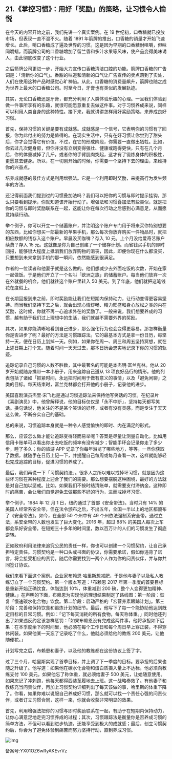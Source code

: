## 21.《掌控习惯》：用好「奖励」的策略，让习惯令人愉悦
在今天的内容开始之前，我们先讲一个真实案例。在 19 世纪初，口香糖就已投放市场，但表现一直不温不火。随着 1891 年箭牌的推出，口香糖的销量才开始飞速增长。此后，嚼口香糖成了遍及世界的习惯。这是因为早期的口香糖耐咀嚼，但味同嚼蜡，而箭牌公司的口香糖增加了留兰香和多汁水果等风味，使产品变得美味诱人，由此彻底改变了这个行业。


之后箭牌公司更进一步，开始大力宣传口香糖清洁口腔的功能。箭牌口香糖的广告词是：「清新你的口气」。香甜的味道和清新的口气让广告宣传的卖点落到了实处，人们在使用这种产品时感觉心旷神怡。从此，口香糖的消费量飙升，箭牌也随之成为世界上最大的口香糖公司。时至今日，牙膏也有类似的发展轨迹。


其实，无论口香糖还是牙膏，都充分利用了人类体验乐趣的心理。一旦我们体验到做一件事所享有的乐趣，就很可能愿意重复去做这件事。对于习惯养成来说，同样可以利用人类自身的这种特性。接下来，我就讲讲怎样用好奖励策略，来养成良好习惯。


首先，保持习惯的关键是要有成就感。成就感是一个信号，它表明你的习惯有了回报，你为此付出的努力是值得的。在现实生活中，只有在好习惯让你尝到了甜头后，你才会觉得它有价值。不过，在它的形成阶段，你需要一直做出牺牲。比如，你去过几次健身房，但你并没有立刻变得强壮、健康或跑得更快，只有在几个月后，你的体重减掉了几斤，或者你的手臂肌肉突起，这才有了锻炼身体的积极性，更愿意去健身。所以，在一切刚开始的时候，你需要一个坚持下去的理由，来维持你的兴奋点。


培养成就感的最佳方式是利用增强法。它是一个利用即时奖励，来提高行为发生频率的方法。


还记得前面我们提到过的习惯叠加法吗？我们可以把你的习惯与即时提示挂钩，那么只要看到提示，你就知道该开始行动了。增强法和习惯叠加法有些类似，就是把你的习惯与即时奖励联系在一起，这能让你在每次行动之后感到心满意足，从而愿意持续行动。


举个例子，你可以开立一个储蓄账户，并注明这个账户专门用于将来买你特别想要的东西，比如你想买一部最新的苹果手机，那么每次你放弃购买一件物品时，就把相应数额的钱存入这个账户。早晨没买咖啡？存入 10 元。上个月没给爱奇艺账户续费？存入 15 元。这就像是你为自己创建了一个储存计划。而省钱买手机的即时回报，能够很大程度上抵消我们放弃购物的沮丧，因此，即便你现在什么都没买，只要想到未来拿到手机的那一瞬间，依然能感到很满足。


作者的一位读者和他妻子就是这么做的。他们想减少去外面吃饭的次数，开始在家一起做饭。于是他们开立了一个名叫「欧洲之旅」的储蓄账户。每当他们放弃一次在外就餐的机会，他们就往这个账户里转入 50 美元。到了年底，他们就把这笔钱花在度假上。


在长期回报到来之前，即时奖励能让我们在短期内保持动力，让行动变得更容易坚持。而当我们坚持下去之后，就会出现心情舒畅、精力旺盛和身心放松之类的内在奖励，这时候，你就不再一心追求外在的奖励了。一般来说，我们想要养成的习惯，越有助于我们过上理想中的生活，我们就越不需要外界的奖励。


其次，如果你能清晰地看到自己进步，那么强化行为也会变得更容易。那怎样衡量你是否进步了呢？最好的方法是习惯跟踪法。它的最基本方式是拿一份日历，每坚持一天，便在日历上划掉一天。例如，如果你在周一、周三和周五坚持冥想，就在上述日期上打个叉。随着时间一天天过去，那本日历会忠实地记录下你的习惯的轨迹。


追踪记录自己习惯的人数不胜数，其中最著名的可能是本杰明·富兰克林。他从 20 岁开始就随身携带一本小册子，用来追踪自己遵从 13 项良好品行的情形。他的列表包括了诸如「抓紧时间，永远把时间用于做有意义的事情」以及「避免闲聊」之类的目标。每天结束时，富兰克林都会打开他的小册子，记录他的进步。


美国喜剧演员杰里·宋飞也是通过习惯追踪法来保持他写笑话的习惯。在纪录片《喜剧演员》中，他曾解释说，他的目标仅仅是「永不中断」，坚持每天都写笑话。换句话说，他关注的不是某个笑话的好坏，或者有没有灵感，而是专注于天天这么做，不断夯实自己的基础。


总的来说，习惯追踪本身就是一种令人感觉愉快的即时、内在满足的形式。


那么，应该怎么做才能让追踪变得轻而易举呢？答案是尽量让测量自动化。比如用信用卡账单可以看出你出去吃饭的频率有没有减少；智能手环会记录你走了多少步，睡了多久；你的旅游 APP 记录了你每年游览了哪些地方，等等。一旦你获取了数据，就随手在日历上记一下，并提醒自己每周或每月查看一次，这样就能够轻松完成追踪的目标，促进习惯的养成了。


最后，我们再说一下「习惯契约法」。很多人之所以难以戒掉坏习惯，就是因为这些坏习惯在某种程度上迎合了我们的需要。那么想要摆脱这种困境，最好的方法就是对自己加以惩戒。比如，如果我们不按时结清账单，就需要支付滞纳金。这种即时的痛苦，会让我们自觉避免去做那些不好的行为，进而戒掉坏习惯。


举个例子。1984 年 12 月 1 日，纽约通过了首部《安全带法》。当时只有 14% 的美国人经常系安全带，但在法令颁布之后，不出五年，全国一半以上的地区都颁布了《安全带法》。如今，在全部 50 个州中有 49 个州依法强制系安全带。通过立法，系安全带的人数也发生了巨大变化。2016 年，超过 88% 的美国人每次上车都会系好安全带。在短短三十多年的时间里，数以百万计的人们的习惯发生了彻底逆转。


正如政府利用法律来追究公民的责任一样，你也可以创建一个习惯契约，让自己承担特定责任。习惯契约是一种口头或书面的协议，你需要承诺，假如你违背了诺言，将会接受相应的责罚。随后你需要找到一两个人作为你的问责伙伴，并与你共同签订协议。


我们来看下面这个案例。企业家布赖恩·哈里斯想减肥，于是他与妻子以及私人教练订立了一个习惯契约。第一个版本写道：「布赖恩 2017 年第一季度的首要目标是重新开始正确饮食，体脂达到 10%，体重减到 200 磅，整个人变得更加精神、健康。」在声明的下面，布赖恩为实现他的理想结果制定了路线图：第一阶段：恢复「慢速碳水化合物」饮食。第二阶段：启动严格的「宏营养素跟踪计划」。第三阶段：完善和保持饮食和锻炼计划的细节。最后，他写下了每一个能协助他达到既定目标的日常习惯。例如：「记下每天消耗的所有食物，每天称体重。」同时他还列出了如果违反约定该怎样惩罚：「如果布赖恩没有完成这两件事，他将承担如下后果：在本季度余下的时间里，他必须在每个工作日和每个周日早上穿正装，不得穿休闲装。如果他某一天忘了记录吃了什么，他就必须给他的教练 200 美元，让他随便花。」


计划写完之后，布赖恩和妻子，以及他的教练都在这份协议上签了字。


过了三个月，哈里斯实现了首季目标，并上调了下一季度的目标。要承担的后果也随之升级了。他写道：如果他在碳水化合物和蛋白质摄入量上不达标，他必须向教练支付 100 美元。如果他忘了称体重，就必须给妻子 500 美元，让她随意使用。如果忘记了冲刺跑，他每天都得西装革履地去上班。这一战略奏效了。有他妻子和教练充当问责伙伴，再加上习惯契约详细列出了每天该做的事，哈里斯的体重下降了。你看，如果你难以说服自己养成好习惯，那么就可以找一个责任心强的问责伙伴，或者订立习惯合同，这样一来，你就会收获非常明显的效果。


首先，利用增强法把你的习惯与即时奖励联系在一起，有助于在短期内保持动力，让你心满意足地走完习惯养成的过程；其次，习惯跟踪法是衡量你是否养成习惯的简单方法，不但可以看到进步轨迹，还能享受到极大的成就感；最后，创立习惯契约后，你会为了避免体验到痛苦而努力坚持行动，直到养成习惯。


![img](https://pic3.zhimg.com/v2-a528b94eaa9f03b260ac38a7de2268f5.webp)

  



备案号:YX01OZ6wRyAKEvrVz

